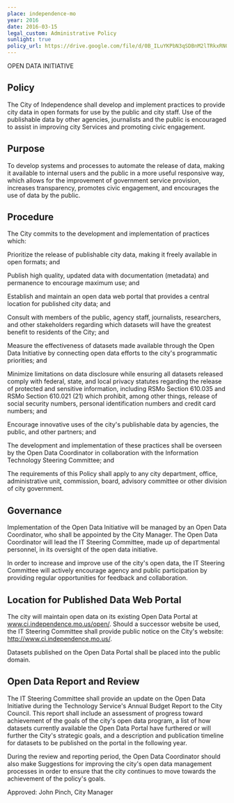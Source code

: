 ```yaml
---
place: independence-mo
year: 2016
date: 2016-03-15
legal_custom: Administrative Policy
sunlight: true
policy_url: https://drive.google.com/file/d/0B_ILuYKPbN3qSDBnM2lTRkxRN0Y2SFFXaDNCMVdKUGxIbzhV/view
---
```


OPEN DATA INITIATIVE


## Policy

The City of Independence shall develop and implement practices to provide city data in open formats for use by the public and city staff. Use of the publishable data by other agencies, journalists and the public is encouraged to assist in improving city Services and promoting civic engagement.


## Purpose

To develop systems and processes to automate the release of data, making it available to internal users and the public in a more useful responsive way, which allows for the improvement of government service provision, increases transparency, promotes civic engagement, and encourages the use of data by the public.


## Procedure

The City commits to the development and implementation of practices which:

<span class="g-open-formats">Prioritize the release of publishable city data, making it freely available in open formats</span>; and

Publish <span class="g-open-formats"><span class="g-metadata"><span class="g-data-quality">high quality, updated data with documentation (metadata) and permanence to encourage maximum use</span></span></span>; and

<span class="g-data-portals-and-websites">Establish and maintain an open data web portal that provides a central location for published city data</span>; and

<span class="g-goals-and-values"><span class="g-prioritization">Consult with members of the public, agency staff, journalists, researchers, and other stakeholders regarding which datasets will have the greatest benefit to residents of the City</span></span>; and

Measure the effectiveness of datasets made available through the Open Data Initiative by connecting open data efforts to the city's programmatic priorities; and

<span class="g-build-on-precedent"><span class="g-sensitive-information">Minimize limitations on data disclosure while ensuring all datasets released comply with federal, state, and local privacy statutes regarding the release of protected and sensitive information, including RSMo Section 610.035 and RSMo Section 610.021 (21) which prohibit, among other things, release of social security numbers, personal identification numbers and credit card numbers</span></span>; and

Encourage innovative uses of the city's publishable data by agencies, the public, and other partners; and

The development and implementation of these practices shall be overseen by the Open Data Coordinator in collaboration with the Information Technology Steering Committee; and

The requirements of this Policy shall apply to any city department, office, administrative unit, commission, board, advisory committee or other division of city government.


## Governance

<span class="g-oversight-authority">Implementation of the Open Data Initiative will be managed by an Open Data Coordinator, who shall be appointed by the City Manager. The Open Data Coordinator will lead the IT Steering Committee, made up of departmental personnel, in its oversight of the open data initiative.</span>

<span class="g-goals-and-values"><span class="g-public-participation">In order to increase and improve use of the city's open data, the IT Steering Committee will actively encourage agency and public participation by providing regular opportunities for feedback and collaboration.</span></span>


## <span class="g-data-portals-and-websites">Location for Published Data Web Portal</span>

<span class="g-data-portals-and-websites"><span class="g-permanent-access">The city will maintain open data on its existing Open Data Portal at www.ci.independence.mo.us/open/. Should a successor website be used, the IT Steering Committee shall provide public notice on the City's website: http://www.ci.independence.mo.us/</span></span>.

<span class="g-license-free">Datasets published on the Open Data Portal shall be placed into the public domain</span>.


## Open Data Report and Review

<span class="g-real-time-updates"><span class="g-timelines">The IT Steering Committee shall provide an update on the Open Data Initiative during the Technology Service's Annual Budget Report to the City Council. This report shall include an assessment of progress toward achievement of the goals of the city's open data program, a list of how datasets currently available the Open Data Portal have furthered or will further the City's strategic goals, and a description and publication timeline for datasets to be published on the portal in the following year.</span></span>

<span class="g-future-review">During the review and reporting period, the Open Data Coordinator should also make Suggestions for improving the city's open data management processes in order to ensure that the city continues to move towards the achievement of the policy's goals.</span>


Approved: John Pinch, City Manager
